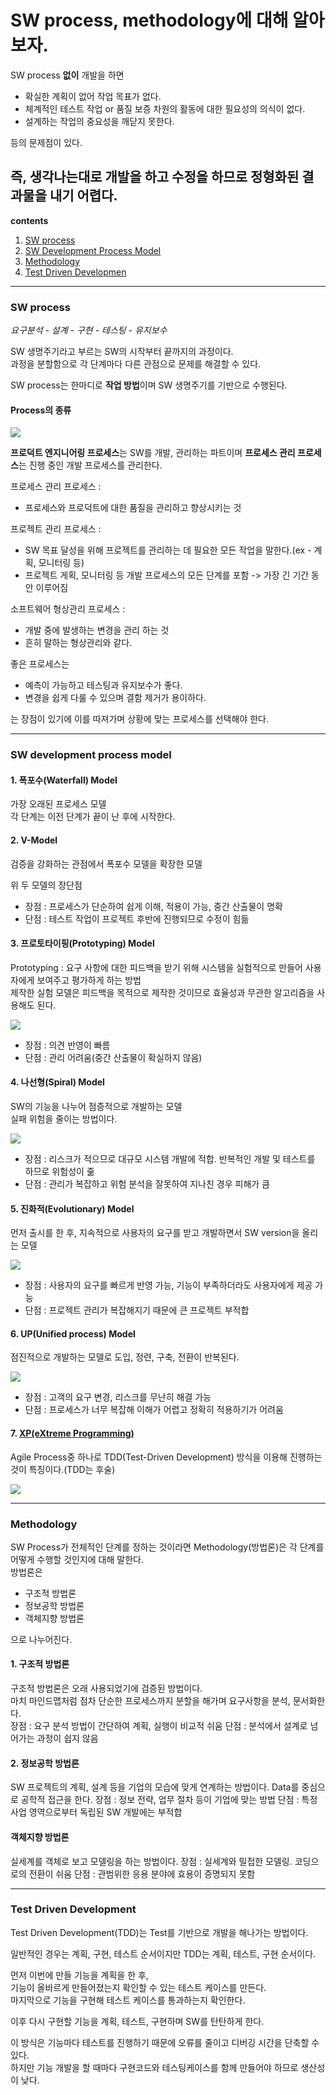 SW process, methodology에 대해 알아보자.
======
SW process **없이** 개발을 하면
- 확실한 계획이 없어 작업 목표가 없다.
- 체계적인 테스트 작업 or 품질 보증 차원의 활동에 대한 필요성의 의식이 없다.
- 설계하는 작업의 중요성을 깨닫지 못한다.  

등의 문제점이 있다. 

즉, 생각나는대로 개발을 하고 수정을 하므로 정형화된 결과물을 내기 어렵다.  
-----
**contents**
1. [SW process](#SW-process)
2. [SW Development Process Model](#SW-development-process-model)
3. [Methodology](#Methodology)
4. [Test Driven Developmen](#Test-Driven-Development)
***
### SW process 
*요구분석 - 설계 - 구현 - 테스팅 - 유지보수*   

SW 생명주기라고 부르는 SW의 시작부터 끝까지의 과정이다.  
과정을 분할함으로 각 단계마다 다른 관점으로 문제를 해결할 수 있다.  

SW process는 한마디로 **작업 방법**이며 SW 생명주기를 기반으로 수행된다.

#### Process의 종류

<img src="/assets/images/SE_SWprocess.PNG">   

**프로덕트 엔지니어링 프로세스**는 SW를 개발, 관리하는 파트이며 **프로세스 관리 프로세스**는 진행 중인 개발 프로세스를 관리한다.  

프로세스 관리 프로세스 :
- 프로세스와 프로덕트에 대한 품질을 관리하고 향상시키는 것

프로젝트 관리 프로세스 :  
- SW 목표 달성을 위해 프로젝트를 관리하는 데 필요한 모든 작업을 말한다.(ex - 계획, 모니터링 등)  
- 프로젝트 게획, 모니터링 등 개발 프로세스의 모든 단계를 포함 -> 가장 긴 기간 동안 이루어짐 

소프트웨어 형상관리 프로세스 :
- 개발 중에 발생하는 변경을 관리 하는 것
- 흔히 말하는 형상관리와 같다.

좋은 프로세스는 
- 예측이 가능하고 테스팅과 유지보수가 좋다.
- 변경을 쉽게 다룰 수 있으며 결함 제거가 용이하다.

는 장점이 있기에 이를 따져가며 상황에 맞는 프로세스를 선택해야 한다.
***
### SW development process model  
#### 1. 폭포수(Waterfall) Model
가장 오래된 프로세스 모델  
각 단계는 이전 단계가 끝이 난 후에 시작한다.  

#### 2. V-Model
검증을 강화하는 관점에서 폭포수 모델을 확장한 모델  
    
위 두 모델의 장단점  
- 장점 : 프로세스가 단순하여 쉽게 이해, 적용이 가능, 중간 산출물이 명확  
- 단점 : 테스트 작업이 프로젝트 후반에 진행되므로 수정이 힘듦   


#### 3. 프로토타이핑(Prototyping) Model
Prototyping : 요구 사항에 대한 피드백을 받기 위해 시스템을 실험적으로 만들어 사용자에게 보여주고 평가하게 하는 방법    
제작한 실험 모델은 피드백을 목적으로 제작한 것이므로 효율성과 무관한 알고리즘을 사용해도 된다.  

<img src="/assets/images/SE_PrototypingModel.PNG">  

- 장점 : 의견 반영이 빠름
- 단점 : 관리 어려움(중간 산출물이 확실하지 않음)

#### 4. 나선형(Spiral) Model
SW의 기능을 나누어 점증적으로 개발하는 모델  
실패 위험을 줄이는 방법이다.  

<img src="/assets/images/SE_SipralModel.PNG">   

- 장점 : 리스크가 적으므로 대규모 시스템 개발에 적합. 반복적인 개발 및 테스트를 하므로 위험성이 줆  
- 단점 : 관리가 복잡하고 위험 분석을 잘못하여 지나친 경우 피해가 큼

#### 5. 진화적(Evolutionary) Model
먼저 출시를 한 후, 지속적으로 사용자의 요구를 받고 개발하면서 SW version을 올리는 모델  

<img src="/assets/images/SE_EvolutionaryModel.PNG">  

- 장점 : 사용자의 요구를 빠르게 반영 가능, 기능이 부족하더라도 사용자에게 제공 가능
- 단점 : 프로젝트 관리가 복잡해지기 때문에 큰 프로젝트 부적합

#### 6. UP(Unified process) Model
점진적으로 개발하는 모델로 도입, 정련, 구축, 전환이 반복된다.

<img src="/assets/images/SE_UPModel.PNG">  

- 장점 : 고객의 요구 변경, 리스크를 무난히 해결 가능
- 단점 : 프로세스가 너무 복잡해 이해가 어렵고 정확히 적용하기가 어려움  

#### 7. [XP(eXtreme Programming)](https://ko.wikipedia.org/wiki/%EC%9D%B5%EC%8A%A4%ED%8A%B8%EB%A6%BC_%ED%94%84%EB%A1%9C%EA%B7%B8%EB%9E%98%EB%B0%8D)
Agile Process중 하나로 TDD(Test-Driven Development) 방식을 이용해 진행하는 것이 특징이다.(TDD는 후술)  

<img src="/assets/images/SE_XP.PNG">

***
### Methodology
SW Process가 전체적인 단계를 정하는 것이라면 Methodology(방법론)은 각 단계를 어떻게 수행할 것인지에 대해 말한다.  
방법론은 
- 구조적 방법론
- 정보공학 방법론
- 객체지향 방법론

으로 나누어진다.

#### 1. 구조적 방법론
구조적 방법론은 오래 사용되었기에 검증된 방법이다.  
마치 마인드맵처럼 점차 단순한 프로세스까지 분할을 해가며 요구사항을 분석, 문서화한다.  
장점 : 요구 분석 방법이 간단하여 계획, 실행이 비교적 쉬움
단점 : 분석에서 설계로 넘어가는 과정이 쉽지 않음

#### 2. 정보공학 방법론
SW 프로젝트의 계획, 설계 등을 기업의 모습에 맞게 연계하는 방법이다. Data를 중심으로 공학적 접근을 한다.
장점 : 정보 전략, 업무 절차 등이 기업에 맞는 방법
단점 : 특정 사업 영역으로부터 독립된 SW 개발에는 부적합

#### 객체지향 방법론
실세계를 객체로 보고 모델링을 하는 방법이다. 
장점 : 실세계와 밀접한 모델링. 코딩으로의 전환이 쉬움
단점 : 관범위한 응용 분야에 효용이 증명되지 못함

***
### Test Driven Development
Test Driven Development(TDD)는 Test를 기반으로 개발을 해나가는 방법이다.  

일반적인 경우는 계획, 구현, 테스트 순서이지만 TDD는 계획, 테스트, 구현 순서이다.  

먼저 이번에 만들 기능을 계획을 한 후,  
기능이 올바르게 만들어졌는지 확인할 수 있는 테스트 케이스를 만든다.  
마지막으로 기능을 구현해 테스트 케이스를 통과하는지 확인한다.  

이후 다시 구현할 기능을 계획, 테스트, 구현하며 SW를 탄탄하게 한다.

이 방식은 기능마다 테스트를 진행하기 때문에 오류를 줄이고 디버깅 시간을 단축할 수 있다.  
하지만 기능 개발을 할 때마다 구현코드와 테스팅케이스를 함께 만들어야 하므로 생산성이 낮다.  
